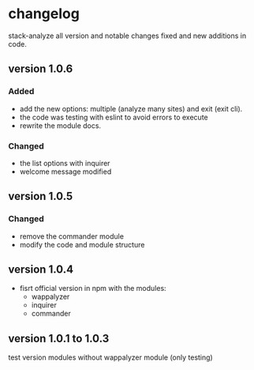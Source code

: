 # changelog

stack-analyze all version and notable changes fixed and new additions in code.

## version 1.0.6
### Added
- add the new options: multiple (analyze many sites) and exit (exit cli).
- the code was testing with eslint to avoid errors to execute
- rewrite the module docs. 
### Changed
- the list options with inquirer
- welcome message modified


## version 1.0.5
### Changed
- remove the commander module
- modify the code and module structure

## version 1.0.4

- fisrt official version in npm
with the modules:
    - wappalyzer
    - inquirer
    - commander

## version 1.0.1 to 1.0.3
test version modules without wappalyzer module (only testing)